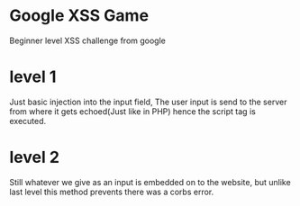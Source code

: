 # Google XSS Game

Beginner level XSS challenge from google

# level 1

Just basic <script>alert("Ok")</script> injection into the input field, The user input is send to the server from where it gets echoed(Just like in PHP) hence the script tag is executed.

# level 2

Still whatever we give as an input is embedded on to the website, but unlike last level this method prevents <script> tag execution so we had find another way to get execute here we  can give an input like this <img src="x" onerror='alert("OMG")'> , Here the img tag will try to load the image content from the source x which will result in an error, so the onerror event will be called which will inturn call the alert function.

# level 3

An interesting level indeed so inspecting the source code we could see that the tab number gets embedded in the img tag , so we could pass something like 'onerror="alert('OMG')",
So here we're closing the source tag and there would be an error loading the image and then same thing as level 2.

# level 4

Here the user input is send as a get request to the server which has some python backend to it, the backend returns a template which has the value of timer as set by the user, and we're passing this value to startimer function when onload event happens, onload="startTimer('{{ timer }}');" if the timer value is 3');alert("omg" the code becomes
onload="startTimer('3');alert("omg");" hence alert will get executed.

# level 5

In input field where we have to input out email actually in the backend the server gets the name of the parameter from the url and sets it as the value for next variable which is used as the hyperlink for the a tag hence if we pass href=```javascript:alert("omg")``` as  a parameter then then it will get set the href for the a attribute so when the user clicks on the a tag the javascript code gets executed.

# level 6

So in this level The value after the hash was taken to be a source of a script and is thereby executed, so if we give malicious url aftet the anchor in the url then the malicious content gets executed.Here i've used webhook.site to make the malicious content hosting url, with MIME type as text/javascript and the content as alert("OMG"), Here i learned about CORB, when i tried to give the mime types as text/html and content as <script>alert("Okay")</script> there was a corbs error.